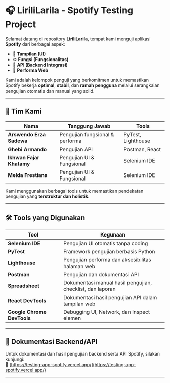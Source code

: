 # 🎧 LiriliLarila - Spotify Testing Project

Selamat datang di repository **LiriliLarila**, tempat kami menguji aplikasi **Spotify** dari berbagai aspek:

- 🎨 **Tampilan (UI)**
- ⚙️ **Fungsi (Fungsionalitas)**
- 🔌 **API (Backend Integrasi)**
- 🚀 **Performa Web**

Kami adalah kelompok penguji yang berkomitmen untuk memastikan Spotify bekerja **optimal**, **stabil**, dan **ramah pengguna** melalui serangkaian pengujian otomatis dan manual yang solid.

---

## 👥 Tim Kami

| Nama                     | Tanggung Jawab                  | Tools              |
| ------------------------ | ------------------------------- | ------------------ |
| **Arswendo Erza Sadewa** | Pengujian fungsional & performa | PyTest, Lighthouse |
| **Ghebi Armando**        | Pengujian API                   | Postman, React     |
| **Ikhwan Fajar Khatamy** | Pengujian UI & Fungsional       | Selenium IDE       |
| **Melda Frestiana**      | Pengujian UI & Fungsional       | Selenium IDE       |

Kami menggunakan berbagai tools untuk memastikan pendekatan pengujian yang **terstruktur dan holistik**.

---

## 🛠️ Tools yang Digunakan

| Tool                       | Kegunaan                                                   |
| -------------------------- | ---------------------------------------------------------- |
| **Selenium IDE**           | Pengujian UI otomatis tanpa coding                         |
| **PyTest**                 | Framework pengujian berbasis Python                        |
| **Lighthouse**             | Pengujian performa dan aksesibilitas halaman web           |
| **Postman**                | Pengujian dan dokumentasi API                              |
| **Spreadsheet**            | Dokumentasi manual hasil pengujian, checklist, dan laporan |
| **React DevTools**         | Dokumentasi hasil pengujian API dalam tampilan web         |
| **Google Chrome DevTools** | Debugging UI, Network, dan Inspect elemen                  |

---

## 📄 Dokumentasi Backend/API

Untuk dokumentasi dan hasil pengujian backend serta API Spotify, silakan kunjungi:  
🔗 [https://testing-app-spotify.vercel.app/](https://testing-app-spotify.vercel.app/)

---
